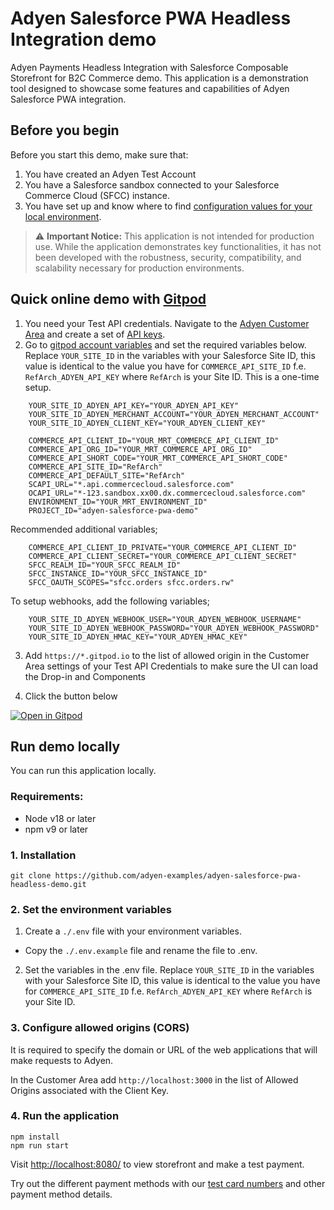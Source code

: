 # Adyen Salesforce PWA Headless Integration demo

Adyen Payments Headless Integration with Salesforce Composable Storefront for B2C Commerce demo. This application is a demonstration tool designed to showcase some features and capabilities of Adyen Salesforce PWA integration. 

## Before you begin

Before you start this demo, make sure that:

1. You have created an Adyen Test Account
2. You have a Salesforce sandbox connected to your Salesforce Commerce Cloud (SFCC) instance.
2. You have set up and know where to find [configuration values for your local environment](https://developer.salesforce.com/docs/commerce/pwa-kit-managed-runtime/guide/setting-up-your-local-environment.html#configuration-values).


> :warning: **Important Notice:** This application is not intended for production use. While the application demonstrates key functionalities, it has not been developed with the robustness, security, compatibility, and scalability necessary for production environments.


## Quick online demo with [Gitpod](https://gitpod.io/)

1. You need your Test API credentials. Navigate to the [Adyen Customer Area](https://ca-test.adyen.com/ca/ca/overview/default.shtml) and create a set of [API keys](https://docs.adyen.com/user-management/how-to-get-the-api-key).
2. Go to [gitpod account variables](https://gitpod.io/variables) and set the required variables below. Replace `YOUR_SITE_ID` in the variables with your Salesforce Site ID, this value is identical to the value you have for `COMMERCE_API_SITE_ID` f.e. `RefArch_ADYEN_API_KEY` where `RefArch` is your Site ID. This is a one-time setup.
```shell
    YOUR_SITE_ID_ADYEN_API_KEY="YOUR_ADYEN_API_KEY"
    YOUR_SITE_ID_ADYEN_MERCHANT_ACCOUNT="YOUR_ADYEN_MERCHANT_ACCOUNT"
    YOUR_SITE_ID_ADYEN_CLIENT_KEY="YOUR_ADYEN_CLIENT_KEY"

    COMMERCE_API_CLIENT_ID="YOUR_MRT_COMMERCE_API_CLIENT_ID"
    COMMERCE_API_ORG_ID="YOUR_MRT_COMMERCE_API_ORG_ID"
    COMMERCE_API_SHORT_CODE="YOUR_MRT_COMMERCE_API_SHORT_CODE"
    COMMERCE_API_SITE_ID="RefArch"
    COMMERCE_API_DEFAULT_SITE="RefArch"
    SCAPI_URL="*.api.commercecloud.salesforce.com"
    OCAPI_URL="*-123.sandbox.xx00.dx.commercecloud.salesforce.com"
    ENVIRONMENT_ID="YOUR_MRT_ENVIRONMENT_ID"
    PROJECT_ID="adyen-salesforce-pwa-demo"
```

Recommended additional variables;
```shell
    COMMERCE_API_CLIENT_ID_PRIVATE="YOUR_COMMERCE_API_CLIENT_ID"
    COMMERCE_API_CLIENT_SECRET="YOUR_COMMERCE_API_CLIENT_SECRET"
    SFCC_REALM_ID="YOUR_SFCC_REALM_ID"
    SFCC_INSTANCE_ID="YOUR_SFCC_INSTANCE_ID"
    SFCC_OAUTH_SCOPES="sfcc.orders sfcc.orders.rw"
```

 To setup webhooks, add the following variables;

```shell
    YOUR_SITE_ID_ADYEN_WEBHOOK_USER="YOUR_ADYEN_WEBHOOK_USERNAME"
    YOUR_SITE_ID_ADYEN_WEBHOOK_PASSWORD="YOUR_ADYEN_WEBHOOK_PASSWORD"
    YOUR_SITE_ID_ADYEN_HMAC_KEY="YOUR_ADYEN_HMAC_KEY"
```

3. Add `https://*.gitpod.io` to the list of allowed origin in the Customer Area settings of your Test API Credentials to make sure the UI can load the Drop-in and Components
 
4. Click the button below

[![Open in Gitpod](https://gitpod.io/button/open-in-gitpod.svg)](https://gitpod.io/#https://github.com/adyen-examples/adyen-salesforce-pwa-headless-demo/tree/develop)


## Run demo locally

You can run this application locally.

### Requirements:

- Node v18 or later
- npm v9 or later

### 1. Installation

```
git clone https://github.com/adyen-examples/adyen-salesforce-pwa-headless-demo.git
```

### 2. Set the environment variables

1. Create a `./.env` file with your environment variables. 
- Copy the `./.env.example` file and rename the file to .env.

2. Set the variables in the .env file. Replace `YOUR_SITE_ID` in the variables with your Salesforce Site ID, this value is identical to the value you have for `COMMERCE_API_SITE_ID` f.e. `RefArch_ADYEN_API_KEY` where `RefArch` is your Site ID.

### 3. Configure allowed origins (CORS)

It is required to specify the domain or URL of the web applications that will make requests to Adyen.

In the Customer Area add `http://localhost:3000` in the list of Allowed Origins associated with the Client Key.


### 4. Run the application

```
npm install
npm run start
```

Visit [http://localhost:8080/](http://localhost:8080/) to view storefront and make a test payment.

Try out the different payment methods with our [test card numbers](https://docs.adyen.com/development-resources/test-cards/test-card-numbers) and other payment method details.
